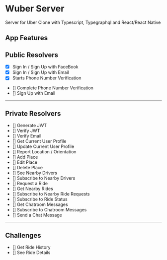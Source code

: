 # Wuber Server

Server for Uber Clone with Typescript, Typegraphql and React/React Native

## App Features

## Public Resolvers

- [x] Sign In / Sign Up with FaceBook
- [x] Sign In / Sign Up with Email
- [x] Starts Phone Number Verification
- [] Complete Phone Number Verification
- [] Sign Up with Email

---

## Private Resolvers

- [] Generate JWT
- [] Verify JWT
- [] Verify Email
- [] Get Current User Profile
- [] Update Current User Profile
- [] Report Location / Orientation
- [] Add Place
- [] Edit Place
- [] Delete Place
- [] See Nearby Drivers
- [] Subscribe to Nearby Drivers
- [] Request a Ride
- [] Get Nearby Rides
- [] Subscribe to Nearby Ride Requests
- [] Subscribe to Ride Status
- [] Get Chatroom Messages
- [] Subscribe to Chatroom Messages
- [] Send a Chat Message

---

## Challenges

- [] Get Ride History
- [] See Ride Details
